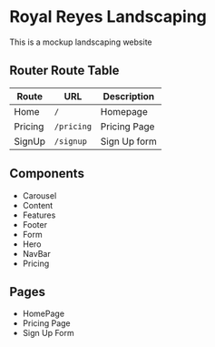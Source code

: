# Royal Reyes Landscaping
This is a mockup landscaping website

## Router Route Table
| Route | URL | Description |
| ----- | --- | ----------- |
| Home | `/` | Homepage |
| Pricing | `/pricing` | Pricing Page |
| SignUp | `/signup` | Sign Up form |

## Components
- Carousel
- Content 
- Features
- Footer
- Form
- Hero
- NavBar
- Pricing

## Pages
- HomePage
- Pricing Page
- Sign Up Form